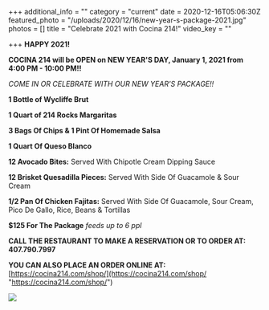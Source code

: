 +++
additional_info = ""
category = "current"
date = 2020-12-16T05:06:30Z
featured_photo = "/uploads/2020/12/16/new-year-s-package-2021.jpg"
photos = []
title = "Celebrate 2021 with Cocina 214!"
video_key = ""

+++
**HAPPY 2021!**

**COCINA 214 will be OPEN on NEW YEAR'S DAY, January 1, 2021 from 4:00 PM - 10:00 PM!!**

_COME IN OR CELEBRATE WITH OUR NEW YEAR'S PACKAGE!!_

**1 Bottle of Wycliffe Brut**

**1 Quart of 214 Rocks Margaritas**

**3 Bags Of Chips & 1 Pint Of Homemade Salsa**

**1 Quart Of Queso Blanco**

**12 Avocado Bites:** Served With Chipotle Cream Dipping Sauce

**12 Brisket Quesadilla Pieces:** Served With Side Of Guacamole & Sour Cream

**1/2 Pan Of Chicken Fajitas:** Served With Side Of Guacamole, Sour Cream, Pico De Gallo, Rice, Beans & Tortillas

**$125 For The Package** _feeds up to 6 ppl_

**CALL THE RESTAURANT TO MAKE A RESERVATION OR TO ORDER AT: 407.790.7997**

**YOU CAN ALSO PLACE AN ORDER ONLINE AT:**  [https://cocina214.com/shop/](https://cocina214.com/shop/ "https://cocina214.com/shop/")

![](/uploads/2020/12/16/new-year-s-package-2021.jpg)
